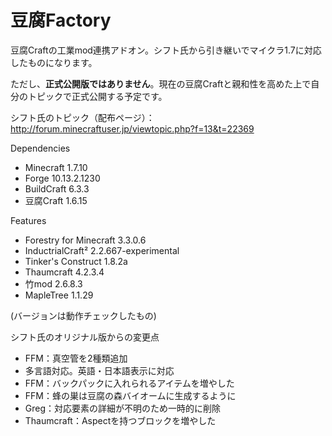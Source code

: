 # 豆腐Factory
豆腐Craftの工業mod連携アドオン。シフト氏から引き継いでマイクラ1.7に対応したものになります。

ただし、**正式公開版ではありません**。現在の豆腐Craftと親和性を高めた上で自分のトピックで正式公開する予定です。

シフト氏のトピック（配布ページ）：http://forum.minecraftuser.jp/viewtopic.php?f=13&t=22369

Dependencies
- Minecraft 1.7.10
- Forge 10.13.2.1230
- BuildCraft 6.3.3
- 豆腐Craft 1.6.15

Features
- Forestry for Minecraft 3.3.0.6
- InductrialCraft² 2.2.667-experimental
- Tinker's Construct 1.8.2a
- Thaumcraft 4.2.3.4
- 竹mod 2.6.8.3
- MapleTree 1.1.29

(バージョンは動作チェックしたもの)

シフト氏のオリジナル版からの変更点
- FFM：真空管を2種類追加
- 多言語対応。英語・日本語表示に対応
- FFM：バックパックに入れられるアイテムを増やした
- FFM：蜂の巣は豆腐の森バイオームに生成するように
- Greg：対応要素の詳細が不明のため一時的に削除
- Thaumcraft：Aspectを持つブロックを増やした

